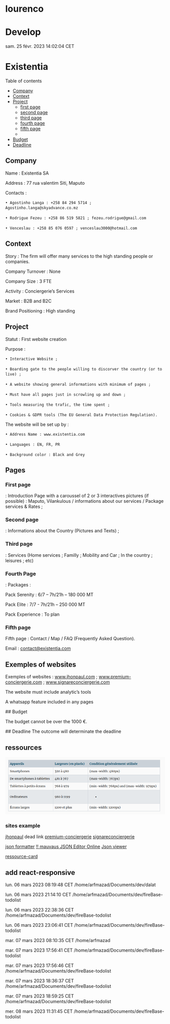 # lourenco

# Develop

sam. 25 févr. 2023 14:02:04 CET

# Existentia

Table of contents

- [Company](#company)<br/>
- [Context](#context)<br/>
- [Project](#project)<br/>
  - [first page](#First-page)
  - [second page](#Second-page)
  - [third page](#third-page)
  - [fourth page](#fourth-page)
  - [fifth page](#fifth-page)
  -
- [Budget](#Budget)<br/>
- [Deadline](#deadline)<br/>

## Company

Name : Existentia SA

Address : 77 rua valentim Siti, Maputo

Contacts :

    • Agostinho Langa : +258 84 294 5714 ; Agostinho.langa@skyadvance.co.mz

    • Rodrigue Fezeu : +258 86 519 5821 ; fezeu.rodrigue@gmail.com

    • Venceslau : +258 85 076 0597 ; venceslau3000@hotmail.com

## Context

Story : The firm will offer many services to the high standing people or companies.

Company Turnover : None

Company Size : 3 FTE

Activity : Conciergerie’s Services

Market : B2B and B2C

Brand Positioning : High standing

## Project

Statut : First website creation

Purpose :

    • Interactive Website ;

    • Boarding gate to the people willing to discorver the country (or to live) ;

    • A website showing general informations with minimum of pages ;

    • Must have all pages just in scrowling up and down ;

    • Tools measuring the trafic, the time spent ;

    • Cookies & GDPR tools (The EU General Data Protection Regulation).

The website will be set up by :

    • Address Name : www.existentia.com

    • Languages : EN, FR, PR

    • Background color : Black and Grey

## Pages

### First page 

: Introduction Page with a caroussel of 2 or 3 interactives pictures (if possible) : Maputo, Vilankulous / informations about our services / Package services & Rates ;

### Second page 

: Informations about the Country (Pictures and Texts) ;

### Third page

: Services (Home services ; Familly ; Mobility and Car ; In the country ; leisures ; etc)

### Fourth Page 

: Packages :

Pack Serenity : 6/7 – 7h/21h – 180 000 MT

Pack Elite : 7/7 - 7h/21h – 250 000 MT

Pack Experience : To plan

### Fifth page

Fifth page : Contact / Map / FAQ (Frequently Asked Question).

Email : contact@existentia.com

## Exemples of websites

Exemples of websites : www.jhonpaul.com ; www.premium-conciergerie.com ; www.signareconciergerie.com

The website must include analytic’s tools

A whatsapp feature included in any pages

## Budget

The budget cannot be over the 1000 €.

## Deadline
The outcome will determinate the deadline

## ressources

![taille-ecran-responsive](./src/image/taille-ecran-responsive.png)

### sites example

[jhonpaul](www.jhonpaul.com) dead link
[premium-conciergerie](www.premium-conciergerie.com)
[signareconciergerie](www.signareconciergerie.com)

[json formatter](https://jsonformatter.curiousconcept.com/#)
[!! mauvaus JSON Editor Online](https://www.jsoneditoronline.org/)
[Json viewer](jsonviewer.stack.hu)

[ressource-card](https://resourcecards.com/)

## add react-responsive
   
   

lun. 06 mars 2023 08:19:48 CET
/home/arfmazad/Documents/dev/dalat
   
lun. 06 mars 2023 21:14:10 CET
/home/arfmazad/Documents/dev/fireBase-todolist
   
lun. 06 mars 2023 22:38:36 CET
/home/arfmazad/Documents/dev/fireBase-todolist
   
lun. 06 mars 2023 23:06:41 CET
/home/arfmazad/Documents/dev/fireBase-todolist
   
mar. 07 mars 2023 08:10:35 CET
/home/arfmazad
   
mar. 07 mars 2023 17:56:41 CET
/home/arfmazad/Documents/dev/fireBase-todolist
   
mar. 07 mars 2023 17:56:46 CET
/home/arfmazad/Documents/dev/fireBase-todolist
   
mar. 07 mars 2023 18:36:37 CET
/home/arfmazad/Documents/dev/fireBase-todolist
   
mar. 07 mars 2023 18:59:25 CET
/home/arfmazad/Documents/dev/fireBase-todolist
   
mer. 08 mars 2023 11:31:45 CET
/home/arfmazad/Documents/dev/fireBase-todolist
   
